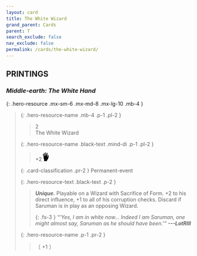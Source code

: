 ```yaml
---
layout: card
title: The White Wizard
grand_parent: Cards
parent: T
search_exclude: false
nav_exclude: false
permalink: /cards/the-white-wizard/
---
```


## PRINTINGS


### _Middle-earth: The White Hand_

{: .hero-resource .mx-sm-6 .mx-md-8 .mx-lg-10 .mb-4 }
> {: .hero-resource-name .mb-4 .p-1 .pl-2 }
> > <div class="card-mp">2</div>
> > <div class="card-name">The White Wizard</div>
>
> {: .hero-resource-name .black-text .mind-di .p-1 .pl-2 }
> > +2![](/assets/images/di.svg)
>
> {: .card-classification .pr-2 }
> Permanent-event
>
> {: .hero-resource-text .black-text .p-2 }
> > _**Unique.**_ Playable on a Wizard with Sacrifice of Form. +2 to his direct influence, +1 to all of his corruption checks. Discard if Saruman is in play as an opposing Wizard.   
> > 
> > {: .fs-3 } 
> > _“‘Yes, I am in white now... Indeed I am Saruman, one might almost say, Saruman as he should have been.’”_ ***---&#65279;LotRIII*** 
> 
> {: .hero-resource-name .p-1 .pr-2 }
> > <div class="card-shield"></div>
> > <div class="card-corruption">〔 +1 〕</div>
